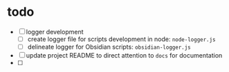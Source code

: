 
# todo
- [ ] logger development
    - [ ] create logger file for scripts development in node: `node-logger.js`
    - [ ] delineate logger for Obsidian scripts: `obsidian-logger.js`
- [ ] update project README to direct attention to `docs` for documentation
- [ ] 